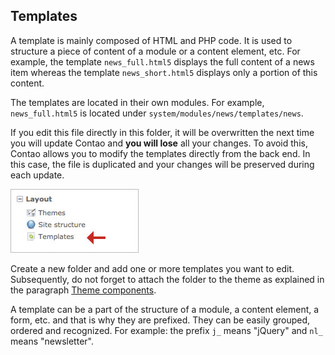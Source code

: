 ## Templates

A template is mainly composed of HTML and PHP code. It is used to structure a 
piece of content of a module or a content element, etc. For example, the 
template `news_full.html5` displays the full content of a news item whereas the 
template `news_short.html5` displays only a portion of this content.

The templates are located in their own modules. For example, `news_full.html5` 
is located under `system/modules/news/templates/news`.

If you edit this file directly in this folder, it will be overwritten the next 
time you will update Contao and **you will lose** all your changes. To avoid 
this, Contao allows you to modify the templates directly from the back end. In 
this case, the file is duplicated and your changes will be preserved during 
each update.

![](images/templates.jpg?raw=true)

Create a new folder and add one or more templates you want to edit. Subsequently, 
do not forget to attach the folder to the theme as explained in the paragraph 
[Theme components][1].

A template can be a part of the structure of a module, a content element, a form, 
etc. and that is why they are prefixed. They can be easily grouped, ordered and 
recognized. For example: the prefix `j_` means "jQuery" and `nl_` means 
"newsletter".


[1]: ../03-managing-pages/themes.md#theme-components